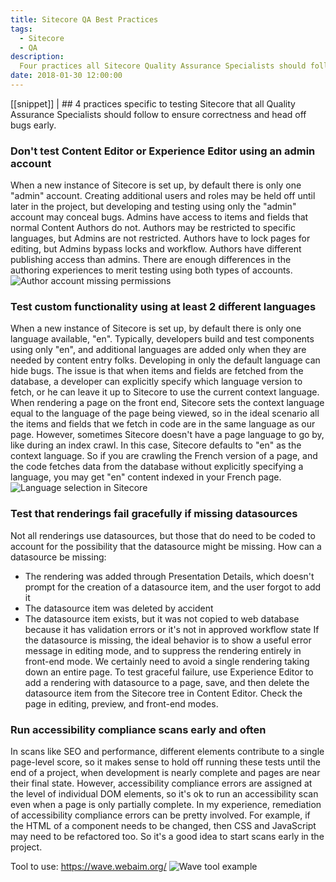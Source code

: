 ```yaml
---
title: Sitecore QA Best Practices
tags:
  - Sitecore
  - QA
description:
  Four practices all Sitecore Quality Assurance Specialists should follow to ensure correctness and head off bugs early.
date: 2018-01-30 12:00:00
---
```


[[snippet]]
| ## 4 practices specific to testing Sitecore that all Quality Assurance Specialists should follow to ensure correctness and head off bugs early.

### Don't test Content Editor or Experience Editor using an admin account
When a new instance of Sitecore is set up, by default there is only one "admin" account. Creating additional users and roles may be held off until later in the project, but developing and testing using only the "admin" account may conceal bugs. Admins have access to items and fields that normal Content Authors do not. Authors may be restricted to specific languages, but Admins are not restricted. Authors have to lock pages for editing, but Admins bypass locks and workflow. Authors have different publishing access than admins. There are enough differences in the authoring experiences to merit testing using both types of accounts.
![Author account missing permissions](/images/author-no-permissions.png)

### Test custom functionality using at least 2 different languages
When a new instance of Sitecore is set up, by default there is only one language available, "en". Typically, developers build and test components using only "en", and additional languages are added only when they are needed by content entry folks. Developing in only the default language can hide bugs. The issue is that when items and fields are fetched from the database, a developer can explicitly specify which language version to fetch, or he can leave it up to Sitecore to use the current context language. When rendering a page on the front end, Sitecore sets the context language equal to the language of the page being viewed, so in the ideal scenario all the items and fields that we fetch in code are in the same language as our page. However, sometimes Sitecore doesn't have a page language to go by, like during an index crawl. In this case, Sitecore defaults to "en" as the context language. So if you are crawling the French version of a page, and the code fetches data from the database without explicitly specifying a language, you may get "en" content indexed in your French page.
![Language selection in Sitecore](/images/author-language-selection.png)

### Test that renderings fail gracefully if missing datasources
Not all renderings use datasources, but those that do need to be coded to account for the possibility that the datasource might be missing. How can a datasource be missing:
- The rendering was added through Presentation Details, which doesn't prompt for the creation of a datasource item, and the user forgot to add it
- The datasource item was deleted by accident
- The datasource item exists, but it was not copied to web database because it has validation errors or it's not in approved workflow state
If the datasource is missing, the ideal behavior is to show a useful error message in editing mode, and to suppress the rendering entirely in front-end mode. We certainly need to avoid a single rendering taking down an entire page. To test graceful failure, use Experience Editor to add a rendering with datasource to a page, save, and then delete the datasource item from the Sitecore tree in Content Editor. Check the page in editing, preview, and front-end modes.

### Run accessibility compliance scans early and often
In scans like SEO and performance, different elements contribute to a single page-level score, so it makes sense to hold off running these tests until the end of a project, when development is nearly complete and pages are near their final state. However, accessibility compliance errors are assigned at the level of individual DOM elements, so it's ok to run an accessibility scan even when a page is only partially complete.
In my experience, remediation of accessibility compliance errors can be pretty involved. For example, if the HTML of a component needs to be changed, then CSS and JavaScript may need to be refactored too. So it's a good idea to start scans early in the project.

Tool to use: https://wave.webaim.org/
![Wave tool example](/images/wavetoolexample.png)
